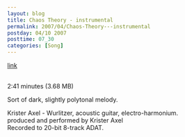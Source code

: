 ```yaml
---
layout: blog
title: Chaos Theory - instrumental
permalink: 2007/04/Chaos-Theory---instrumental
postday: 04/10 2007
posttime: 07_30
categories: [Song]
---
```


<a href="http://kristeraxel.com/media/vault/chaos_theory2_NOV2006.mp3">link</a>

<br />2:41 minutes (3.68 MB)<p>Sort of dark, slightly polytonal melody.</p>
<p>Krister Axel - Wurlitzer, acoustic guitar, electro-harmonium.<br />
produced and performed by Krister Axel<br />
Recorded to 20-bit 8-track ADAT.</p>
